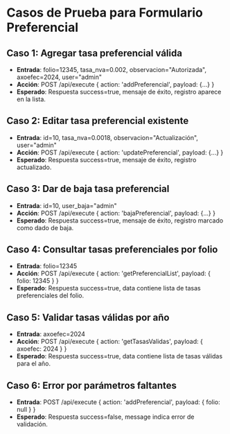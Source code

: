 # Casos de Prueba para Formulario Preferencial

## Caso 1: Agregar tasa preferencial válida
- **Entrada**: folio=12345, tasa_nva=0.002, observacion="Autorizada", axoefec=2024, user="admin"
- **Acción**: POST /api/execute { action: 'addPreferencial', payload: {...} }
- **Esperado**: Respuesta success=true, mensaje de éxito, registro aparece en la lista.

## Caso 2: Editar tasa preferencial existente
- **Entrada**: id=10, tasa_nva=0.0018, observacion="Actualización", user="admin"
- **Acción**: POST /api/execute { action: 'updatePreferencial', payload: {...} }
- **Esperado**: Respuesta success=true, mensaje de éxito, registro actualizado.

## Caso 3: Dar de baja tasa preferencial
- **Entrada**: id=10, user_baja="admin"
- **Acción**: POST /api/execute { action: 'bajaPreferencial', payload: {...} }
- **Esperado**: Respuesta success=true, mensaje de éxito, registro marcado como dado de baja.

## Caso 4: Consultar tasas preferenciales por folio
- **Entrada**: folio=12345
- **Acción**: POST /api/execute { action: 'getPreferencialList', payload: { folio: 12345 } }
- **Esperado**: Respuesta success=true, data contiene lista de tasas preferenciales del folio.

## Caso 5: Validar tasas válidas por año
- **Entrada**: axoefec=2024
- **Acción**: POST /api/execute { action: 'getTasasValidas', payload: { axoefec: 2024 } }
- **Esperado**: Respuesta success=true, data contiene lista de tasas válidas para el año.

## Caso 6: Error por parámetros faltantes
- **Entrada**: POST /api/execute { action: 'addPreferencial', payload: { folio: null } }
- **Esperado**: Respuesta success=false, message indica error de validación.
